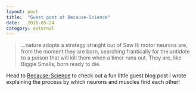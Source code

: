```yaml
---
layout: post
title:	"Guest post at Because-Science"
date:	2016-05-24
category: external
---
```


> ...nature adopts a strategy straight out of Saw II: motor neurons are, from the moment they are born, searching frantically for the antidote to a poison that will kill them when a timer runs out. They are, like Biggie Smalls, born ready to die.

Head to [Because-Science](http://www.because-science.org/)
to check out a fun little guest blog post I wrote
explaining the process by which neurons and muscles find each other!

<!--exc-->
